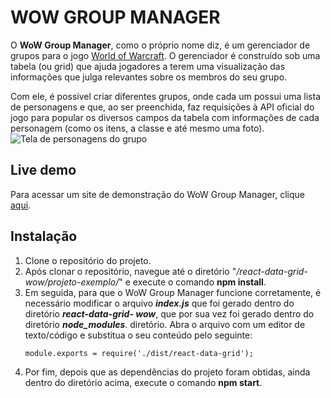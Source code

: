# WOW GROUP MANAGER

O **WoW Group Manager**, como o próprio nome diz, é um gerenciador de grupos para o jogo [World of Warcraft](https://worldofwarcraft.com). O gerenciador é construído sob uma tabela (ou grid) que ajuda jogadores a terem uma visualização das informações que julga relevantes sobre os membros do seu grupo.

Com ele, é possível criar diferentes grupos, onde cada um possui uma lista de personagens e que, ao ser preenchida, faz requisições à API oficial do jogo para popular os diversos campos da tabela com informações de cada personagem (como os itens, a classe e até mesmo uma foto).
![Tela de personagens do grupo](https://i.imgur.com/3oVQYcv.png)

## Live demo
Para acessar um site de demonstração do WoW Group Manager, clique [aqui](https://wow-group-manager-demo.netlify.com/).

## Instalação

 1. Clone o repositório do projeto.
 2. Após clonar o repositório, navegue
    até o diretório "*/react-data-grid-wow/projeto-exemplo/*" e execute
    o comando **npm install**.
 3. Em seguida, para que o WoW Group Manager funcione corretamente, é necessário
    modificar o arquivo ***index.js*** que foi gerado dentro do diretório ***react-data-grid- wow***, que por sua vez foi gerado dentro do diretório ***node_modules***.
    diretório. Abra o arquivo com um editor de texto/código e substitua o seu conteúdo pelo seguinte:
    ```
    module.exports = require('./dist/react-data-grid');
    ```
 4. Por fim, depois que as dependências do projeto foram obtidas, ainda dentro
    do diretório acima, execute o comando **npm start**.
